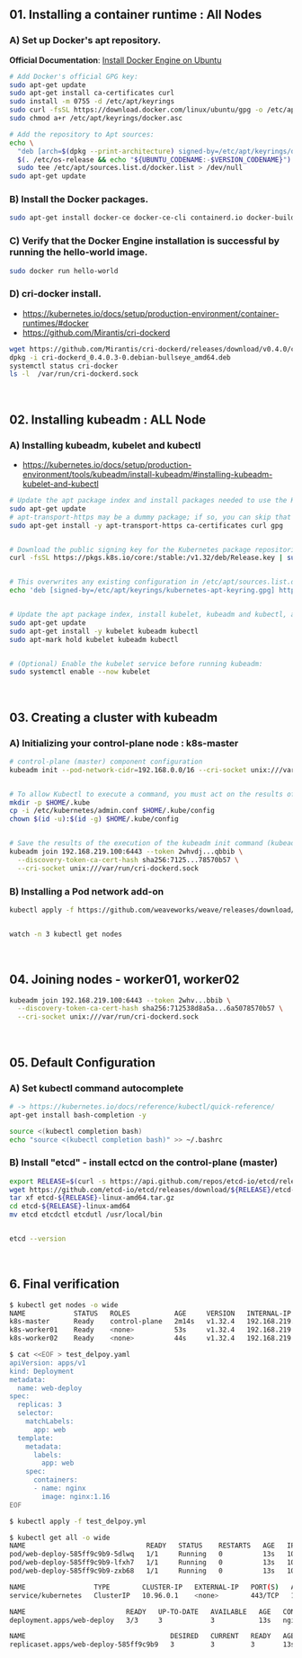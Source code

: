 ## 01. Installing a container runtime : All Nodes

### A) Set up Docker's apt repository.

**Official Documentation**: [Install Docker Engine on Ubuntu](https://docs.docker.com/engine/install/ubuntu/)

```bash
# Add Docker's official GPG key:
sudo apt-get update
sudo apt-get install ca-certificates curl
sudo install -m 0755 -d /etc/apt/keyrings
sudo curl -fsSL https://download.docker.com/linux/ubuntu/gpg -o /etc/apt/keyrings/docker.asc
sudo chmod a+r /etc/apt/keyrings/docker.asc

# Add the repository to Apt sources:
echo \
  "deb [arch=$(dpkg --print-architecture) signed-by=/etc/apt/keyrings/docker.asc] https://download.docker.com/linux/ubuntu \
  $(. /etc/os-release && echo "${UBUNTU_CODENAME:-$VERSION_CODENAME}") stable" | \
  sudo tee /etc/apt/sources.list.d/docker.list > /dev/null
sudo apt-get update
```

### B) Install the Docker packages.

```bash
sudo apt-get install docker-ce docker-ce-cli containerd.io docker-buildx-plugin docker-compose-plugin -y
```

### C) Verify that the Docker Engine installation is successful by running the hello-world image.

```bash
sudo docker run hello-world
```

### D) cri-docker install.
- https://kubernetes.io/docs/setup/production-environment/container-runtimes/#docker
- https://github.com/Mirantis/cri-dockerd

```bash
wget https://github.com/Mirantis/cri-dockerd/releases/download/v0.4.0/cri-dockerd_0.4.0.3-0.debian-bullseye_amd64.deb
dpkg -i cri-dockerd_0.4.0.3-0.debian-bullseye_amd64.deb
systemctl status cri-docker
ls -l  /var/run/cri-dockerd.sock
```

<BR>

## 02. Installing kubeadm : ALL Node

### A) Installing kubeadm, kubelet and kubectl

- https://kubernetes.io/docs/setup/production-environment/tools/kubeadm/install-kubeadm/#installing-kubeadm-kubelet-and-kubectl

```bash
# Update the apt package index and install packages needed to use the Kubernetes apt repository:
sudo apt-get update
# apt-transport-https may be a dummy package; if so, you can skip that package
sudo apt-get install -y apt-transport-https ca-certificates curl gpg


# Download the public signing key for the Kubernetes package repositories. The same signing key is used for all repositories so you can disregard the version in the URL:
curl -fsSL https://pkgs.k8s.io/core:/stable:/v1.32/deb/Release.key | sudo gpg --dearmor -o /etc/apt/keyrings/kubernetes-apt-keyring.gpg


# This overwrites any existing configuration in /etc/apt/sources.list.d/kubernetes.list
echo 'deb [signed-by=/etc/apt/keyrings/kubernetes-apt-keyring.gpg] https://pkgs.k8s.io/core:/stable:/v1.32/deb/ /' | sudo tee /etc/apt/sources.list.d/kubernetes.list


# Update the apt package index, install kubelet, kubeadm and kubectl, and pin their version:
sudo apt-get update
sudo apt-get install -y kubelet kubeadm kubectl
sudo apt-mark hold kubelet kubeadm kubectl


# (Optional) Enable the kubelet service before running kubeadm:
sudo systemctl enable --now kubelet
```

<BR>

## 03. Creating a cluster with kubeadm

### A) Initializing your control-plane node : k8s-master

```bash
# control-plane (master) component configuration
kubeadm init --pod-network-cidr=192.168.0.0/16 --cri-socket unix:///var/run/cri-dockerd.sock


# To allow Kubectl to execute a command, you must act on the results of the execution of the kubadminit command.
mkdir -p $HOME/.kube
cp -i /etc/kubernetes/admin.conf $HOME/.kube/config
chown $(id -u):$(id -g) $HOME/.kube/config


# Save the results of the execution of the kubeadm init command (kubeadm join command) separately.
kubeadm join 192.168.219.100:6443 --token 2whvdj...qbbib \
  --discovery-token-ca-cert-hash sha256:7125...78570b57 \
  --cri-socket unix:///var/run/cri-dockerd.sock 
```

### B) Installing a Pod network add-on

```bash
kubectl apply -f https://github.com/weaveworks/weave/releases/download/v2.8.1/weave-daemonset-k8s.yaml


watch -n 3 kubectl get nodes
```

<BR>

## 04. Joining nodes - worker01, worker02

```bash
kubeadm join 192.168.219.100:6443 --token 2whv...bbib \
  --discovery-token-ca-cert-hash sha256:712538d8a5a...6a5078570b57 \
  --cri-socket unix:///var/run/cri-dockerd.sock
```

<BR>

## 05. Default Configuration

### A) Set kubectl command autocomplete

```bash
# -> https://kubernetes.io/docs/reference/kubectl/quick-reference/
apt-get install bash-completion -y

source <(kubectl completion bash)
echo "source <(kubectl completion bash)" >> ~/.bashrc
```

### B) Install "etcd" - install ectcd on the control-plane (master)

```bash
export RELEASE=$(curl -s https://api.github.com/repos/etcd-io/etcd/releases/latest|grep tag_name | cut -d '"' -f 4)
wget https://github.com/etcd-io/etcd/releases/download/${RELEASE}/etcd-${RELEASE}-linux-amd64.tar.gz
tar xf etcd-${RELEASE}-linux-amd64.tar.gz
cd etcd-${RELEASE}-linux-amd64
mv etcd etcdctl etcdutl /usr/local/bin


etcd --version
```

<BR>

## 6. Final verification

```bash
$ kubectl get nodes -o wide
NAME            STATUS   ROLES           AGE     VERSION   INTERNAL-IP      EXTERNAL-IP   OS-IMAGE             KERNEL-VERSION     CONTAINER-RUNTIME
k8s-master      Ready    control-plane   2m14s   v1.32.4   192.168.219.10   <none>        Ubuntu 24.04.2 LTS   6.8.0-51-generic   docker://28.1.1
k8s-worker01    Ready    <none>          53s     v1.32.4   192.168.219.11   <none>        Ubuntu 24.04.2 LTS   6.8.0-51-generic   docker://28.1.1
k8s-worker02    Ready    <none>          44s     v1.32.4   192.168.219.12   <none>        Ubuntu 24.04.2 LTS   6.8.0-51-generic   docker://28.1.1
```

```bash
$ cat <<EOF > test_delpoy.yaml
apiVersion: apps/v1
kind: Deployment
metadata:
  name: web-deploy
spec:
  replicas: 3
  selector:
    matchLabels:
      app: web
  template:
    metadata:
      labels:
        app: web
    spec:
      containers:
      - name: nginx
        image: nginx:1.16
EOF

$ kubectl apply -f test_delpoy.yml

$ kubectl get all -o wide
NAME                              READY   STATUS    RESTARTS   AGE   IP          NODE            NOMINATED NODE   READINESS GATES
pod/web-deploy-585ff9c9b9-5dlwq   1/1     Running   0          13s   10.40.0.1   k8s-worker01    <none>           <none>
pod/web-deploy-585ff9c9b9-lfxh7   1/1     Running   0          13s   10.38.0.1   k8s-worker02    <none>           <none>
pod/web-deploy-585ff9c9b9-zxb68   1/1     Running   0          13s   10.38.0.2   k8s-worker02    <none>           <none>

NAME                 TYPE        CLUSTER-IP   EXTERNAL-IP   PORT(S)   AGE   SELECTOR
service/kubernetes   ClusterIP   10.96.0.1    <none>        443/TCP   13m   <none>

NAME                         READY   UP-TO-DATE   AVAILABLE   AGE   CONTAINERS   IMAGES       SELECTOR
deployment.apps/web-deploy   3/3     3            3           13s   nginx        nginx:1.16   app=web

NAME                                    DESIRED   CURRENT   READY   AGE   CONTAINERS   IMAGES       SELECTOR
replicaset.apps/web-deploy-585ff9c9b9   3         3         3       13s   nginx        nginx:1.16   app=web,pod-template-hash=585ff9c9b9
```